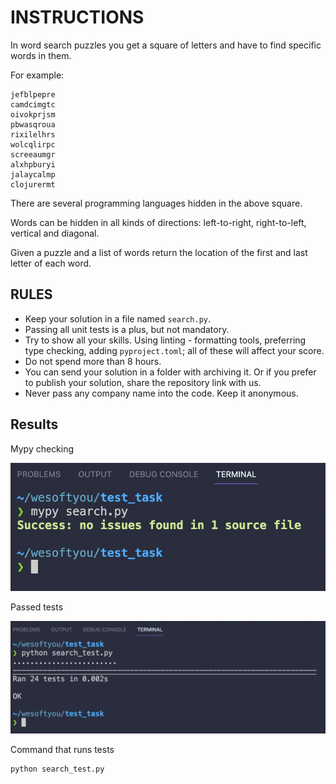 # INSTRUCTIONS

In word search puzzles you get a square of letters and have to find
specific words in them.

For example:

```text
jefblpepre
camdcimgtc
oivokprjsm
pbwasqroua
rixilelhrs
wolcqlirpc
screeaumgr
alxhpburyi
jalaycalmp
clojurermt
```

There are several programming languages hidden in the above square.

Words can be hidden in all kinds of directions: left-to-right,
right-to-left, vertical and diagonal.

Given a puzzle and a list of words return the location of the first
and last letter of each word.


## RULES

- Keep your solution in a file named `search.py`.
- Passing all unit tests is a plus, but not mandatory.
- Try to show all your skills. Using linting - formatting tools,
  preferring type checking, adding `pyproject.toml`; all of these will
  affect your score.
- Do not spend more than 8 hours.
- You can send your solution in a folder with archiving it. Or if you
  prefer to publish your solution, share the repository link with us.
- Never pass any company name into the code. Keep it anonymous.


## Results

Mypy checking

![mypy checking](images/mypy_checking.png)

Passed tests

![tests](images/passed_tests.png)

Command that runs tests

```sh
python search_test.py
```